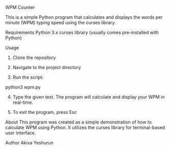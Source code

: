 WPM Counter

This is a simple Python program that calculates and displays the words per minute (WPM) typing speed using the curses library.

Requirements
Python 3.x
curses library (usually comes pre-installed with Python)

Usage
  1) Clone the repository

  2) Navigate to the project directory
     
  3) Run the script:
  
  python3 wpm.py
  
  4) Type the given text. The program will calculate and display your WPM in real-time.
  
  5) To exit the program, press Esc

About
This program was created as a simple demonstration of how to calculate WPM using Python. It utilizes the curses library for terminal-based user interface.

Author
Akiva Yeshurun
